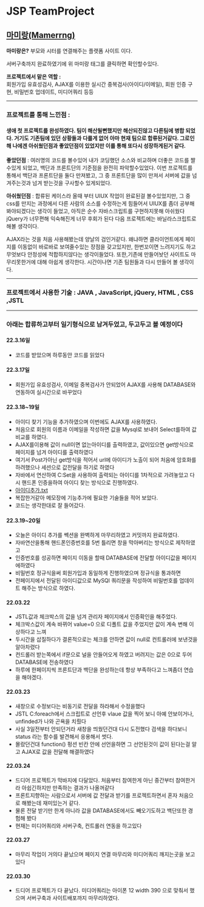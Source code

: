
<h1>JSP TeamProject</h1>
 <h2><a href="http://www.mamerrang.kro.kr/" style="color=yellow">마미랑(Mamerrng)</a> </h2>
 <P ><strong>마미랑은?</strong> <span> 부모와 시터를 연결해주는 플랫폼 사이트 이다.</span></p>

 
 <p> 서버구축까지 완료하였기에 위 마미랑 태그를 클릭하면 확인할수있다. </p>
 
 <P ><strong>프로젝트에서 맡은 역할 : </strong><br> <span>회원가입 유효성검사</span>, <span>AJAX를 이용한 실시간 중복검사(아이디/이메일)</span>, <span>회원 인증 구현, </span><span>비밀번호 업데이트, </span> <span>미디어쿼리 </span> 등등 </p>
 
 <hr>
 
 ### 프로젝트를 통해 느낀점 :
 ####  생애 첫 프로젝트를 완성하였다. 팀이 해산될뻔했지만 해산되진않고 다른팀에 병합 되었다. 거기도 기존팀에 있던 상황들과 다를게 없어 아마 현재 팀으로 합류된거같다. 그로인해 나에겐 아쉬웠던점과 좋았던점이 있었지만 이를 통해 또다시 성장하게된거 같다.
 <p><b> 좋았던점</b> : 여러명의 코드를 볼수있어 내가 코딩했던 소스와 비교하며 더좋은 코드를 짤수있게 되었고, 백단과 프론트단의 기준점을 완전히 파악할수있었다. 이번 프로젝트를 통해서 백단과 프론트단을 둘다 만져봤고, 그 중 프론트단을 많이 만져서 서버에 값을 넘겨주는것과 넘겨 받는것을 구사할수 있게되었다. </p>
 
 <p><b> 아쉬웠던점</b> : 합류된 케이스라 올때 부터 UIUX 작업이 완료된걸 볼수있었지만, 그 중 css를 만지는 과정에서 다른 사람의 소스를 수정하는게 힘들어서 UIUX를 좀더 공부해봐야되겠다는 생각이 들었고, 아직은 순수 자바스크립트를 구현하지못해 아쉬웠다 jQuery가 너무편해 익숙해진게 너무 후회가 된다 다음 프로젝트에는 바닐라스크립트로 해볼 생각이다.</P> <p>AJAX라는 것을 처음 사용해봤는데 양날의 검인거같다. 왜냐하면 클라이언트에게 페이지를 이동없이 바로바로 보여줄수있는 장점을 갖고있지만, 한번꼬이면 느려지기도 하고 무엇보다 안정성에 적합하지않다는 생각이들었다.  또한,기존에 만들어놧던 사이트도 마무리못한거에 대해 아쉽게 생각한다. 시간이나면 기존 팀원들과 다시 만들어 볼 생각이다.</p>
 
 <hr> 
 
 ### 프로젝트에서 사용한 기술 : JAVA , JavaScript, jQuery, HTML , CSS ,JSTL

 <hr>
 
 <h3> 아래는 합류하고부터 일기형식으로 남겨두었고, 두고두고 볼 예정이다 </h3>
 
 #### 22.3.16일
 - 코드를 받았으며 하루동안 코드를 읽었다
 #### 22.3.17일
  - 회원가입 유효성검사, 이메일 중복검사가 안되었어 AJAX를 사용해 DATABASE와 연동하여 실시간으로 바꾸었다
 #### 22.3.18~19일
  - 아이디 찾기 기능을 추가하였으며 이번에도 AJAX를 사용하였다.
  - 처음으로 회원의 이름과 이메일을 작성하면 값을 Mysql로 보내어 Select를하여 값비교를 하였다.
  - AJAX를이용해 값이 null이면 없는아이디를 출력하였고, 값이있으면 get방식으로 페이지를 넘겨 아이디를 출력하였다
  - 여기서 Post가아닌 get방식을 적어서 url에 아이디가 노출이 되어 처음에 암호화를 하려했으나 세션으로 값전달을 하기로 하였다
  - 자바에서 연산하여 C:Set을 사용하여 출력되는 아이디를 1차적으로 가려놓았고 다시 핸드폰 인증을하여 아이디 찾는 방식으로 진행하였다.
  - [아이디추가.txt](https://github.com/CJH0120/TeamProject_2/files/8308835/default.txt)
  - 복잡한거같아 메모장에 기능추가에 필요한 기술들을 적어 보았다.
  - 코드는 생각한대로 잘 들어갔다.

#### 22.3.19~20일
  - 오늘은 아이디 추가를 쎅션을 완벽하게 마무리하였고 커밋까지 완료하였다. 
  - 자바연산을통해 핸드폰인증번호를 5번 틀리면 창을 막아버리는 방식으로 제작하였고
  - 인증번호를 성공하면 페이지 이동을 할때 DATABASE에 전달할 아이디값을 페이지에하였다
  - 비밀번호 정규식을써 회원가입과 동일하게 진행하였으며 정규식을 통과하면
  - 전페이지에서 전달된 아이디값으로 MySQl 쿼리문을 작성하여 비밀번호를 업데이트 해주는 방식으로 하였다.

#### 22.03.22
  - JSTL값과 체크박스의 값을 넘겨 관리자 페이지에서 인증확인을 해주었다.
  - 체크박스값이 계속 바뀌어 value=0 으로 디폴트 값을 주었지만 값이 계속 변해 이상하다고 느껴
  - 두시간을 삽질하다가 결론적으로는 체크를 안하면 값이 null로 컨트롤러에 보낸것을 알아차렸다
  - 컨드롤러 받는쪽에서 if문으로 널을 안들어오게 하였고 버려지는 값은 0으로 두어 DATABASE에 전송하였다
  - 하루에 한페이지씩 프론트단과 백단을 완성하는데 항상 부족하다고 느껴좀더 연습을 해야겠다.

#### 22.03.23
 - 새창으로 수정보다는 비동기로 전달을 하라해서 수정을했다
 - JSTL C:foreach에서 스크립트로 선언후 vlaue 값을 찍어 보니 아예 안보이거나, unfinded가 나와 곤욕을 치뤘다
 - 사실 3일전부터 안되던거라 새창을 띄웠던건대 다시 도전했다  검색을 하다보니 status 라는 함수를 발견해서 응용해서 썻다.
 - 몰랐던건대 function() 펑션 빈칸 안에 선언을하면 그 선언된것이 값이 된다는걸 알고 AJAX로 값을 전달해 해결하였다
#### 22.03.24
 - 드디어 프로젝트가 막바지에 다달았다. 처음부터 참여한게 아닌 중간부터 참여한거라 아쉽긴하지만 만족하는 결과가 나올꺼같다
 - 프론트지향하는 사람으로서 서버에 값 전달과 받기를 프로젝트하면서 혼자 처음으로 해봤는데 재미있는거 같다.
 - 물론 전달 받기만 한게 아니라 값을 DATABASE에서도 빼오기도하고 백단또한 경험해 봤다
 - 현재는 미디어쿼리와 서버구축, 컨트롤러 연동을 하고있다
#### 22.03.27
 - 마무리 작업이 거의다 끝났으며 페이지 연결 마무리와 미디어쿼리 깨지는곳을 보고있다
#### 22.03.30
 - 드디어 프로젝트가 다 끝났다. 미디어쿼리는 아이폰 12 width 390 으로 맞춰서 했으며 서버구축과 사이트배포까지 마무리하였다.
